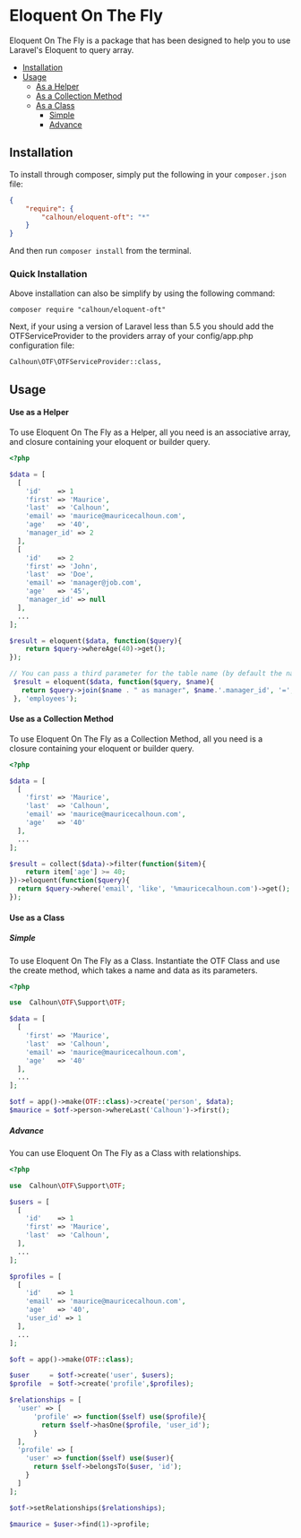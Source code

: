 Eloquent On The Fly
==============

Eloquent On The Fly is a package that has been designed to help you to use Laravel's Eloquent to query array.

* [Installation](#installation)
* [Usage](#usage)
  * [As a Helper](#use_as_a_helper)
  * [As a Collection Method](#use_as_a_collection)
  * [As a Class](#use_as_a_class)
    * [Simple](#simple)
    * [Advance](#advance)


## Installation

To install through composer, simply put the following in your `composer.json` file:

```json
{
    "require": {
        "calhoun/eloquent-oft": "*"
    }
}
```

And then run `composer install` from the terminal.

### Quick Installation

Above installation can also be simplify by using the following command:

    composer require "calhoun/eloquent-oft"

Next, if your using a version of Laravel less than 5.5 you should add the
OTFServiceProvider to the providers
array of your config/app.php
configuration file:

    Calhoun\OTF\OTFServiceProvider::class,    

## Usage

#### Use as a Helper

To use Eloquent On The Fly as a Helper, all you need is an associative array, and closure containing your eloquent or builder query.

```php
<?php

$data = [
  [
    'id'    => 1
    'first' => 'Maurice',
    'last'  => 'Calhoun',
    'email' => 'maurice@mauricecalhoun.com',
    'age'   => '40',
    'manager_id' => 2
  ],
  [
    'id'    => 2
    'first' => 'John',
    'last'  => 'Doe',
    'email' => 'manager@job.com',
    'age'   => '45',
    'manager_id' => null
  ],
  ...
];

$result = eloquent($data, function($query){
    return $query->whereAge(40)->get();
});

// You can pass a third parameter for the table name (by default the name is oft)
 $result = eloquent($data, function($query, $name){
   return $query->join($name . " as manager", $name.'.manager_id', '=', 'manager.id')->find(1);
 }, 'employees');

```

#### Use as a Collection Method

To use Eloquent On The Fly as a Collection Method, all you need is a closure containing your eloquent or builder query.

```php
<?php

$data = [
  [
    'first' => 'Maurice',
    'last'  => 'Calhoun',
    'email' => 'maurice@mauricecalhoun.com',
    'age'   => '40'
  ],
  ...
];

$result = collect($data)->filter(function($item){
    return item['age'] >= 40;
})->eloquent(function($query){
  return $query->where('email', 'like', '%mauricecalhoun.com')->get();
});

```

#### Use as a Class

##### Simple
To use Eloquent On The Fly as a Class. Instantiate the OTF Class and use the create method, which takes a name and data as its parameters.

```php
<?php

use  Calhoun\OTF\Support\OTF;

$data = [
  [
    'first' => 'Maurice',
    'last'  => 'Calhoun',
    'email' => 'maurice@mauricecalhoun.com',
    'age'   => '40'
  ],
  ...
];

$otf = app()->make(OTF::class)->create('person', $data);
$maurice = $otf->person->whereLast('Calhoun')->first();
```

##### Advance
You can use Eloquent On The Fly as a Class with relationships.

```php
<?php

use  Calhoun\OTF\Support\OTF;

$users = [
  [
    'id'    => 1
    'first' => 'Maurice',
    'last'  => 'Calhoun',
  ],
  ...
];

$profiles = [
  [
    'id'    => 1
    'email' => 'maurice@mauricecalhoun.com',
    'age'   => '40',
    'user_id' => 1
  ],
  ...
];

$oft = app()->make(OTF::class);

$user     = $otf->create('user', $users);
$profile  = $otf->create('profile',$profiles);

$relationships = [
  'user' => [
      'profile' => function($self) use($profile){
        return $self->hasOne($profile, 'user_id');
      }
  ],
  'profile' => [
    'user' => function($self) use($user){
      return $self->belongsTo($user, 'id');
    }
  ]
];

$otf->setRelationships($relationships);

$maurice = $user->find(1)->profile;

